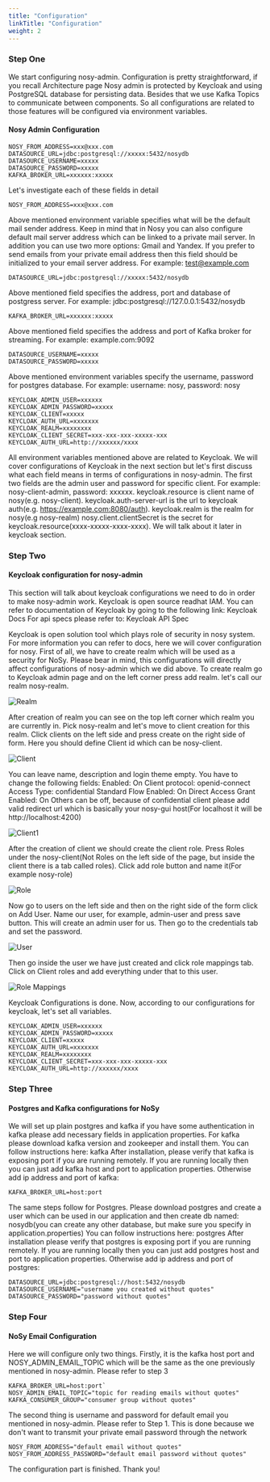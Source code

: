 ```yaml
---
title: "Configuration"
linkTitle: "Configuration"
weight: 2
---
```


### **Step One**

We start configuring nosy-admin. Configuration is pretty straightforward, if you recall Architecture page Nosy admin is protected by Keycloak and using PostgreSQL database for persisting data. Besides that we use Kafka Topics to communicate between components. So all configurations are related to those features will be configured via environment variables.

#### **Nosy Admin Configuration**

```
NOSY_FROM_ADDRESS=xxx@xxx.com
DATASOURCE_URL=jdbc:postgresql://xxxxx:5432/nosydb
DATASOURCE_USERNAME=xxxxx
DATASOURCE_PASSWORD=xxxxx
KAFKA_BROKER_URL=xxxxxx:xxxxx
```

Let's investigate each of these fields in detail

`NOSY_FROM_ADDRESS=xxx@xxx.com`



Above mentioned environment variable specifies what will be the default mail sender address. Keep in mind that in Nosy you can also configure default mail server address which can be linked to a private mail server. In addition you can use two more options: Gmail and Yandex. If you prefer to send emails from your private email address then this field should be initialized to your email server address. For example: test@example.com

`DATASOURCE_URL=jdbc:postgresql://xxxxx:5432/nosydb`

Above mentioned field specifies the address, port and database of postgress server. For example: jdbc:postgresql://127.0.0.1:5432/nosydb

`KAFKA_BROKER_URL=xxxxxx:xxxxx`

Above mentioned field specifies the address and port of Kafka broker for streaming. For example: example.com:9092

```
DATASOURCE_USERNAME=xxxxx
DATASOURCE_PASSWORD=xxxxx
```

Above mentioned environment variables specify the username, password for postgres database. For example: username: nosy, password: nosy

```
KEYCLOAK_ADMIN_USER=xxxxxx
KEYCLOAK_ADMIN_PASSWORD=xxxxx
KEYCLOAK_CLIENT=xxxxx
KEYCLOAK_AUTH_URL=xxxxxxx
KEYCLOAK_REALM=xxxxxxxx
KEYCLOAK_CLIENT_SECRET=xxx-xxx-xxx-xxxxx-xxx
KEYCLOAK_AUTH_URL=http://xxxxxx/xxxx
```

All environment variables mentioned above are related to Keycloak. We will cover configurations of Keycloak in the next section but let's first discuss what each field means in terms of configurations in nosy-admin. The first two fields are the admin user and password for specific client. For example: nosy-client-admin, password: xxxxxx. keycloak.resource is client name of nosy(e.g. nosy-client). keycloak.auth-server-url is the url to keycloak auth(e.g. https://example.com:8080/auth). keycloak.realm is the realm for nosy(e.g nosy-realm) nosy.client.clientSecret is the secret for keycloak.resource(xxxx-xxxxx-xxxx-xxxx). We will talk about it later in keycloak section.


### **Step Two**

#### **Keycloak configuration for nosy-admin**

This section will talk about keycloak configurations we need to do in order to make nosy-admin work. Keycloak is open source readhat IAM. You can refer to documentation of Keycloak by going to the following link: Keycloak Docs For api specs please refer to: Keycloak API Spec

Keycloak is open solution tool which plays role of security in nosy system. For more information you can refer to docs, here we will cover configuration for nosy. First of all, we have to create realm which will be used as a security for NoSy. Please bear in mind, this configurations will directly affect configurations of nosy-admin which we did above. To create realm go to Keycloak admin page and on the left corner press add realm. let's call our realm nosy-realm.

![Realm](/images/realm.png "Realm")

After creation of realm you can see on the top left corner which realm you are currently in. Pick nosy-realm and let's move to client creation for this realm. Click clients on the left side and press create on the right side of form. Here you should define Client id which can be nosy-client.

![Client](/images/client.png "Client")

You can leave name, description and login theme empty. You have to change the following fields: Enabled: On Client protocol: openid-connect Access Type: confidential Standard Flow Enabled: On Direct Access Grant Enabled: On Others can be off, because of confidential client please add valid redirect url which is basically your nosy-gui host(For localhost it will be http://localhost:4200)

![Client1](/images/client1.png "Client1")

After the creation of client we should create the client role. Press Roles under the nosy-client(Not Roles on the left side of the page, but inside the client there is a tab called roles). Click add role button and name it(For example nosy-role)

![Role](/images/role.png "Role")

Now go to users on the left side and then on the right side of the form click on Add User. Name our user, for example, admin-user and press save button. This will create an admin user for us. Then go to the credentials tab and set the password.

![User](/images/user.png "User")

Then go inside the user we have just created and click role mappings tab. Click on Client roles and add everything under that to this user.

![Role Mappings](/images/role-mappings.png "Role Mappings")

Keycloak Configurations is done. Now, according to our configurations for keycloak, let's set all variables.

```
KEYCLOAK_ADMIN_USER=xxxxxx
KEYCLOAK_ADMIN_PASSWORD=xxxxx
KEYCLOAK_CLIENT=xxxxx
KEYCLOAK_AUTH_URL=xxxxxxx
KEYCLOAK_REALM=xxxxxxxx
KEYCLOAK_CLIENT_SECRET=xxx-xxx-xxx-xxxxx-xxx
KEYCLOAK_AUTH_URL=http://xxxxxx/xxxx
```

### **Step Three**

#### **Postgres and Kafka configurations for NoSy**

We will set up plain postgres and kafka if you have some authentication in kafka please add necessary fields in application properties. For kafka please download kafka version and zookeeper and install them. You can follow instructions here: kafka After installation, please verify that kafka is exposing port if you are running remotely. If you are running locally then you can just add kafka host and port to application properties. Otherwise add ip address and port of kafka:

`KAFKA_BROKER_URL=host:port`

The same steps follow for Postgres. Please download postgres and create a user which can be used in our application and then create db named: nosydb(you can create any other database, but make sure you specify in application.properties) You can follow instructions here: postgres After installation please verify that postgres is exposing port if you are running remotely. If you are running locally then you can just add postgres host and port to application properties. Otherwise add ip address and port of postgres:

```
DATASOURCE_URL=jdbc:postgresql://host:5432/nosydb
DATASOURCE_USERNAME="username you created without quotes"
DATASOURCE_PASSWORD="password without quotes"
```

### **Step Four**

#### **NoSy Email Configuration**

Here we will configure only two things. Firstly, it is the kafka host port and NOSY_ADMIN_EMAIL_TOPIC which will be the same as the one previously mentioned in nosy-admin. Please refer to step 3

```
KAFKA_BROKER_URL=host:port`
NOSY_ADMIN_EMAIL_TOPIC="topic for reading emails without quotes"
KAFKA_CONSUMER_GROUP="consumer group without quotes"
```

The second thing is username and password for default email you mentioned in nosy-admin. Please refer to Step 1. This is done because we don't want to transmit your private email password through the network

```
NOSY_FROM_ADDRESS="default email without quotes"
NOSY_FROM_ADDRESS_PASSWORD="default email password without quotes"

```

The configuration part is finished. Thank you!
